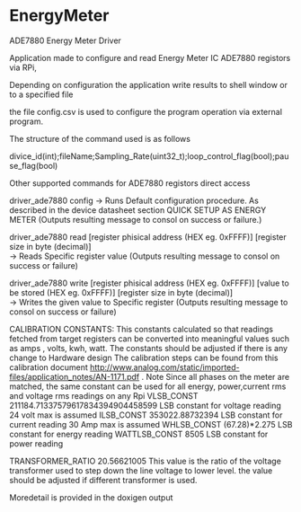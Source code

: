# EnergyMeter

ADE7880 Energy Meter Driver

Application made to configure and read Energy 
Meter IC ADE7880 registors via RPi, 

Depending on configuration the application write results to shell window or to a specified file 



the file config.csv is used to configure the program operation via external program. 

The structure of the command used is as follows  

divice_id(int);fileName;Sampling_Rate(uint32_t);loop_control_flag(bool);pause_flag(bool)
 
 
   
   
 Other supported commands for ADE7880 registors direct access  
 
 driver_ade7880  config 
-> Runs Default configuration procedure. As described in the device datasheet section QUICK SETUP AS ENERGY METER (Outputs resulting message to consol on success or failure.)

driver_ade7880  read  [register phisical address (HEX eg. 0xFFFF)] [register size in byte (decimal)]  
-> Reads Specific register value (Outputs resulting message to consol on success or failure)

driver_ade7880  write [register phisical address (HEX eg. 0xFFFF)] [value to be stored (HEX eg. 0xFFFF)] [register size in byte (decimal)]  
-> Writes the given value to Specific register (Outputs resulting message to consol on success or failure)

 
CALIBRATION CONSTANTS: This constants calculated so that readings fetched from target registers 
can be converted into meaningful values such as amps , volts, kwh, watt. 
The constants should be adjusted if there is any change to Hardware design 
The calibration steps can be found from this calibration document 
http://www.analog.com/static/imported-files/application_notes/AN-1171.pdf . 
Note
Since all phases on the meter are matched, the same constant can be used 
for all energy, power,current rms and voltage rms readings on any Rpi
VLSB_CONST              211184.71337579617834394904458599        LSB constant for voltage reading 24 volt max is assumed
ILSB_CONST              353022.88732394                          LSB constant for current reading 30 Amp max is assumed
WHLSB_CONST             (67.28)*2.275                            LSB constant for energy reading
WATTLSB_CONST           8505                                     LSB constant for power reading  


TRANSFORMER_RATIO         20.56621005
This value is the ratio of the voltage transformer 
used to step down the line voltage to lower level. the value should be adjusted if different transformer is used.


Moredetail is provided in the doxigen output 


 




